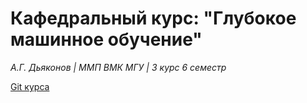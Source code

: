 # Кафедральный курс: "Глубокое машинное обучение"
*А.Г. Дьяконов | ММП ВМК МГУ | 3 курс 6 семестр*

[Git курса](https://github.com/Dyakonov/DL "Глубокое машинное обучение")
